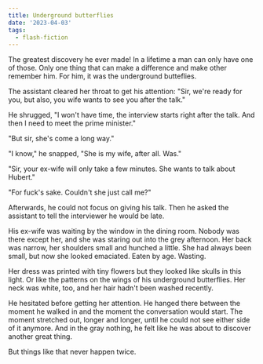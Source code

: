 ```yaml
---
title: Underground butterflies
date: '2023-04-03'
tags:
  - flash-fiction
---
```


The greatest discovery he ever made! In a lifetime a man can only have one of
those. Only one thing that can make a difference and make other remember him.
For him, it was the underground butteflies.

<!-- truncate -->

The assistant cleared her throat to get his attention: "Sir, we're ready for
you, but also, you wife wants to see you after the talk."

He shrugged, "I won't have time, the interview starts right after the talk. And
then I need to meet the prime minister."

"But sir, she's come a long way."

"I know," he snapped, "She is my wife, after all. Was."

"Sir, your ex-wife will only take a few minutes. She wants to talk about
Hubert."

"For fuck's sake. Couldn't she just call me?"

Afterwards, he could not focus on giving his talk. Then he asked the assistant
to tell the interviewer he would be late.

His ex-wife was waiting by the window in the dining room. Nobody was there
except her, and she was staring out into the grey afternoon. Her back was
narrow, her shoulders small and hunched a little. She had always been small, but
now she looked emaciated. Eaten by age. Wasting.

Her dress was printed with tiny flowers but they looked like skulls in this
light. Or like the patterns on the wings of his underground butterflies. Her
neck was white, too, and her hair hadn't been washed recently.

He hesitated before getting her attention. He hanged there between the moment he
walked in and the moment the conversation would start. The moment stretched out,
longer and longer, until he could not see either side of it anymore. And in the
gray nothing, he felt like he was about to discover another great thing.

But things like that never happen twice.
